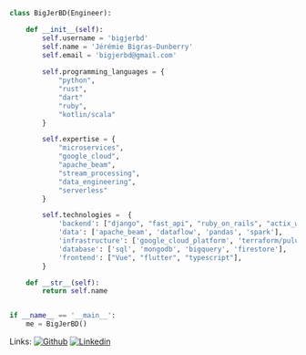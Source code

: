 
```python
class BigJerBD(Engineer):

    def __init__(self):
        self.username = 'bigjerbd'
        self.name = 'Jérémie Bigras-Dunberry'
        self.email = 'bigjerbd@gmail.com'
        
        self.programming_languages = {
            "python",
            "rust",
            "dart"               
            "ruby",
            "kotlin/scala"       
        }

        self.expertise = {
            "microservices",
            "google_cloud",            
            "apache_beam",
            "stream_processing",        
            "data_engineering",
            "serverless"
        }

        self.technologies =  {
            'backend': ["django", "fast_api", "ruby_on_rails", "actix_web"],
            'data': ['apache_beam', 'dataflow', 'pandas', 'spark'],
            'infrastructure': ['google_cloud_platform', 'terraform/pulumi'],
            'database': ['sql', 'mongodb', 'bigquery', 'firestore'],
            'frontend': ["Vue", "flutter", "typescript"],
        }

    def __str__(self):
        return self.name


if __name__ == '__main__':
    me = BigJerBD()
```

Links:
[![Github](https://img.shields.io/badge/-Github-000?style=flat&logo=Github&logoColor=white)](https://github.com/bigjerbd)
[![Linkedin](https://img.shields.io/badge/-LinkedIn-blue?style=flat&logo=Linkedin&logoColor=white)](https://www.linkedin.com/in/jeremie-bigras-dunberry-228b40128/)




<!--
**BigJerBD/BigJerBD** is a ✨ _special_ ✨ repository because its `README.md` (this file) appears on your GitHub profile.

Here are some ideas to get you started:

- 🔭 I’m currently working on ...
- 🌱 I’m currently learning ...
- 👯 I’m looking to collaborate on ...
- 🤔 I’m looking for help with ...
- 💬 Ask me about ...
- 📫 How to reach me: ...
- 😄 Pronouns: ...
- ⚡ Fun fact: ...
-->
